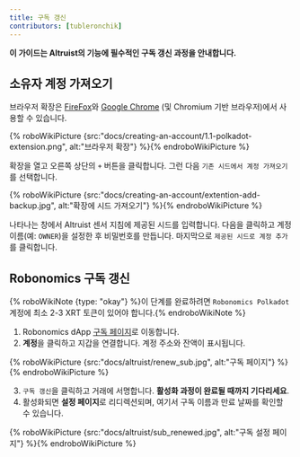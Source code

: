 ```yaml
---
title: 구독 갱신
contributors: [tubleronchik]
---
```


**이 가이드는 Altruist의 기능에 필수적인 구독 갱신 과정을 안내합니다.**

## 소유자 계정 가져오기

브라우저 확장은 [FireFox](https://addons.mozilla.org/en-US/firefox/addon/polkadot-js-extension)와 [Google Chrome](https://chrome.google.com/webstore/detail/polkadot%7Bjs%7D-extension/mopnmbcafieddcagagdcbnhejhlodfdd?hl=en) (및 Chromium 기반 브라우저)에서 사용할 수 있습니다.

{% roboWikiPicture {src:"docs/creating-an-account/1.1-polkadot-extension.png", alt:"브라우저 확장"} %}{% endroboWikiPicture %}

확장을 열고 오른쪽 상단의 `+` 버튼을 클릭합니다. 그런 다음 `기존 시드에서 계정 가져오기`를 선택합니다.

{% roboWikiPicture {src:"docs/creating-an-account/extention-add-backup.jpg", alt:"확장에 시드 가져오기"} %}{% endroboWikiPicture %}

나타나는 창에서 Altruist 센서 지침에 제공된 시드를 입력합니다. 다음을 클릭하고 계정 이름(예: `OWNER`)을 설정한 후 비밀번호를 만듭니다. 마지막으로 `제공된 시드로 계정 추가`를 클릭합니다.

## Robonomics 구독 갱신

{% roboWikiNote {type: "okay"} %}이 단계를 완료하려면 `Robonomics Polkadot` 계정에 최소 2-3 XRT 토큰이 있어야 합니다.{% endroboWikiNote %}

1) Robonomics dApp [구독 페이지](https://robonomics.app/#/rws-buy)로 이동합니다.
2) **계정**을 클릭하고 지갑을 연결합니다. 계정 주소와 잔액이 표시됩니다.

{% roboWikiPicture {src:"docs/altruist/renew_sub.jpg", alt:"구독 페이지"} %}{% endroboWikiPicture %}

3) `구독 갱신`을 클릭하고 거래에 서명합니다. **활성화 과정이 완료될 때까지 기다리세요**.
4) 활성화되면 **설정 페이지**로 리디렉션되며, 여기서 구독 이름과 만료 날짜를 확인할 수 있습니다.

{% roboWikiPicture {src:"docs/altruist/sub_renewed.jpg", alt:"구독 설정 페이지"} %}{% endroboWikiPicture %}